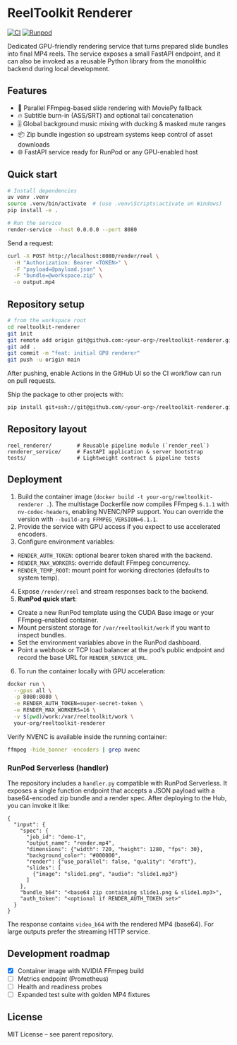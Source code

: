 # ReelToolkit Renderer

[![CI](https://github.com/<your-org>/reeltoolkit-renderer/actions/workflows/ci.yml/badge.svg)](https://github.com/<your-org>/reeltoolkit-renderer/actions/workflows/ci.yml)
[![Runpod](https://api.runpod.io/badge/usy-pawel/reeltoolkit-renderer)](https://console.runpod.io/hub/usy-pawel/reeltoolkit-renderer)

Dedicated GPU-friendly rendering service that turns prepared slide bundles into final MP4 reels. The service exposes a small FastAPI endpoint, and it can also be invoked as a reusable Python library from the monolithic backend during local development.

## Features

- 🚀 Parallel FFmpeg-based slide rendering with MoviePy fallback
- 🔥 Subtitle burn-in (ASS/SRT) and optional tail concatenation
- 🎚️ Global background music mixing with ducking & masked mute ranges
- 📦 Zip bundle ingestion so upstream systems keep control of asset downloads
- 🌐 FastAPI service ready for RunPod or any GPU-enabled host

## Quick start

```bash
# Install dependencies
uv venv .venv
source .venv/bin/activate  # (use .venv\Scripts\activate on Windows)
pip install -e .

# Run the service
render-service --host 0.0.0.0 --port 8080
```

Send a request:

```bash
curl -X POST http://localhost:8080/render/reel \
  -H "Authorization: Bearer <TOKEN>" \
  -F "payload=@payload.json" \
  -F "bundle=@workspace.zip" \
  -o output.mp4
```

## Repository setup

```bash
# from the workspace root
cd reeltoolkit-renderer
git init
git remote add origin git@github.com:<your-org>/reeltoolkit-renderer.git
git add .
git commit -m "feat: initial GPU renderer"
git push -u origin main
```

After pushing, enable Actions in the GitHub UI so the CI workflow can run on pull requests.

Ship the package to other projects with:

```bash
pip install git+ssh://git@github.com/<your-org>/reeltoolkit-renderer.git
```

## Repository layout

```
reel_renderer/        # Reusable pipeline module (`render_reel`)
renderer_service/     # FastAPI application & server bootstrap
tests/                # Lightweight contract & pipeline tests
```

## Deployment

1. Build the container image (`docker build -t your-org/reeltoolkit-renderer .`). The multistage Dockerfile now compiles FFmpeg `6.1.1` with `nv-codec-headers`, enabling NVENC/NPP support. You can override the version with `--build-arg FFMPEG_VERSION=6.1.1`.
2. Provide the service with GPU access if you expect to use accelerated encoders.
3. Configure environment variables:
  - `RENDER_AUTH_TOKEN`: optional bearer token shared with the backend.
  - `RENDER_MAX_WORKERS`: override default FFmpeg concurrency.
  - `RENDER_TEMP_ROOT`: mount point for working directories (defaults to system temp).
4. Expose `/render/reel` and stream responses back to the backend.
5. **RunPod quick start**:
  - Create a new RunPod template using the CUDA Base image or your FFmpeg-enabled container.
  - Mount persistent storage for `/var/reeltoolkit/work` if you want to inspect bundles.
  - Set the environment variables above in the RunPod dashboard.
  - Point a webhook or TCP load balancer at the pod’s public endpoint and record the base URL for `RENDER_SERVICE_URL`.
  6. To run the container locally with GPU acceleration:

  ```bash
  docker run \
    --gpus all \
    -p 8080:8080 \
    -e RENDER_AUTH_TOKEN=super-secret-token \
    -e RENDER_MAX_WORKERS=16 \
    -v $(pwd)/work:/var/reeltoolkit/work \
    your-org/reeltoolkit-renderer
  ```

  Verify NVENC is available inside the running container:

  ```bash
  ffmpeg -hide_banner -encoders | grep nvenc
  ```

### RunPod Serverless (handler)

The repository includes a `handler.py` compatible with RunPod Serverless. It exposes a single function endpoint that accepts a JSON payload with a base64-encoded zip bundle and a render spec. After deploying to the Hub, you can invoke it like:

```jsonc
{
  "input": {
    "spec": {
      "job_id": "demo-1",
      "output_name": "render.mp4",
      "dimensions": {"width": 720, "height": 1280, "fps": 30},
      "background_color": "#000000",
      "render": {"use_parallel": false, "quality": "draft"},
      "slides": [
        {"image": "slide1.png", "audio": "slide1.mp3"}
      ]
    },
    "bundle_b64": "<base64 zip containing slide1.png & slide1.mp3>",
    "auth_token": "<optional if RENDER_AUTH_TOKEN set>"
  }
}
```

The response contains `video_b64` with the rendered MP4 (base64). For large outputs prefer the streaming HTTP service.

## Development roadmap

- [x] Container image with NVIDIA FFmpeg build
- [ ] Metrics endpoint (Prometheus)
- [ ] Health and readiness probes
- [ ] Expanded test suite with golden MP4 fixtures

## License

MIT License – see parent repository.
